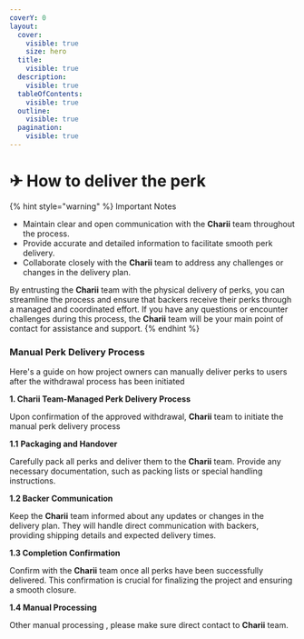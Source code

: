 ```yaml
---
coverY: 0
layout:
  cover:
    visible: true
    size: hero
  title:
    visible: true
  description:
    visible: true
  tableOfContents:
    visible: true
  outline:
    visible: true
  pagination:
    visible: true
---
```


# ✈ How to deliver the perk

{% hint style="warning" %}
Important Notes

* Maintain clear and open communication with the **Charii** team throughout the process.
* Provide accurate and detailed information to facilitate smooth perk delivery.
* Collaborate closely with the **Charii** team to address any challenges or changes in the delivery plan.

By entrusting the **Charii** team with the physical delivery of perks, you can streamline the process and ensure that backers receive their perks through a managed and coordinated effort. If you have any questions or encounter challenges during this process, the **Charii** team will be your main point of contact for assistance and support.
{% endhint %}

### Manual Perk Delivery Process&#x20;

Here's a guide on how project owners can manually deliver perks to users after the withdrawal process has been initiated

**1. Charii Team-Managed Perk Delivery Process**

Upon confirmation of the approved withdrawal, **Charii** team to initiate the manual perk delivery process

**1.1** **Packaging and Handover**

Carefully pack all perks and deliver them to the **Charii** team. Provide any necessary documentation, such as packing lists or special handling instructions.

**1.2 Backer Communication**

Keep the **Charii** team informed about any updates or changes in the delivery plan. They will handle direct communication with backers, providing shipping details and expected delivery times.

**1.3 Completion Confirmation**

Confirm with the **Charii** team once all perks have been successfully delivered. This confirmation is crucial for finalizing the project and ensuring a smooth closure.

**1.4 Manual Processing**

Other manual processing , please make sure direct contact to **Charii** team.
